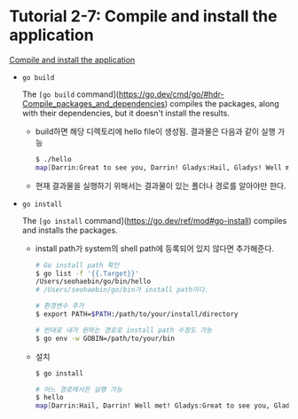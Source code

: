 # Tutorial 2-7: Compile and install the application

[Compile and install the application](https://go.dev/doc/tutorial/compile-install)

- `go build`
    
    The `[go build` command](https://go.dev/cmd/go/#hdr-Compile_packages_and_dependencies) compiles the packages, along with their dependencies, but it doesn't install the results.
    
    - build하면 해당 디렉토리에 hello file이 생성됨. 결과물은 다음과 같이 실행 가능
        
        ```bash
        $ ./hello
        map[Darrin:Great to see you, Darrin! Gladys:Hail, Gladys! Well met! Samantha:Hail, Samantha! Well met!]
        ```
        
    - 현재 결과물을 실행하기 위해서는 결과물이 있는 폴더나 경로를 알아야만 한다.
- `go install`
    
    The `[go install` command](https://go.dev/ref/mod#go-install) compiles and installs the packages.
    
    - install path가 system의 shell path에 등록되어 있지 않다면 추가해준다.
        
        ```bash
        # Go install path 확인
        $ go list -f '{{.Target}}'
        /Users/seohaebin/go/bin/hello
        # /Users/seohaebin/go/bin가 install path이다.
        
        # 환경변수 추가
        $ export PATH=$PATH:/path/to/your/install/directory
        
        # 반대로 내가 원하는 경로로 install path 수정도 가능
        $ go env -w GOBIN=/path/to/your/bin
        ```
        
    - 설치
        
        ```bash
        $ go install
        
        # 어느 경로에서든 실행 가능
        $ hello
        map[Darrin:Hail, Darrin! Well met! Gladys:Great to see you, Gladys! Samantha:Hail, Samantha! Well met!]
        ```